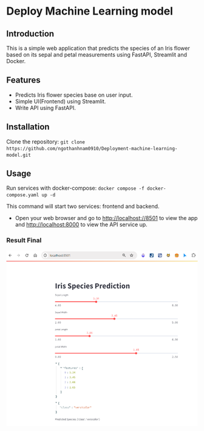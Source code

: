 # Deploy Machine Learning model

## Introduction

This is a simple web application that predicts the species of an Iris flower based on its sepal and petal measurements using FastAPI, Streamlit and Docker.

## Features

- Predicts Iris flower species base on user input.
- Simple UI(Frontend) using Streamlit.
- Write API using FastAPI.

## Installation

Clone the repository: ```git clone https://github.com/ngothanhnam0910/Deployment-machine-learning-model.git```

## Usage
Run services with docker-compose: ```docker compose -f docker-compose.yaml up -d```

This command will start two services: frontend and backend.

- Open your web browser and go to <ins>http://localhost://8501</ins> to view the app and <ins>http://localhost:8000</ins> to view the API service up.

### Result Final
![Application](image/deployment.png)
